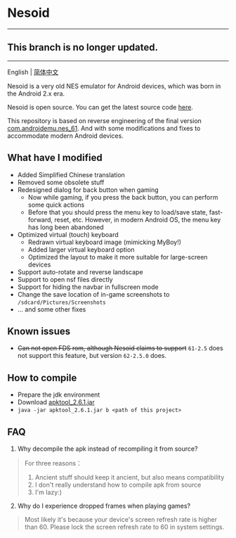 # Nesoid

---

## This branch is no longer updated.

---

English | [简体中文](README_CH.MD)

Nesoid is a very old NES emulator for Android devices, which was born in the Android 2.x era.

Nesoid is open source. You can get the latest source code [here](https://f-droid.org/repo/com.androidemu.nes_61_src.tar.gz).

This repository is based on reverse engineering of the final version [com.androidemu.nes_61](https://sourceforge.net/projects/nesoid/files/com.androidemu.nes_61.apk/download). And with some modifications and fixes to accommodate modern Android devices.

## What have I modified

- Added Simplified Chinese translation
- Removed some obsolete stuff
- Redesigned dialog for back button when gaming
  - Now while gaming, if you press the back button, you can perform some quick actions
  - Before that you should press the menu key to load/save state, fast-forward, reset, etc. However, in modern Android OS, the menu key has long been abandoned
- Optimized virtual (touch) keyboard
  - Redrawn virtual keyboard image (mimicking MyBoy!)
  - Added larger virtual keyboard option
  - Optimized the layout to make it more suitable for large-screen devices
- Support auto-rotate and reverse landscape
- Support to open nsf files directly
- Support for hiding the navbar in fullscreen mode
- Change the save location of in-game screenshots to `/sdcard/Pictures/Screenshots`
- ... and some other fixes

## Known issues

- ~~Can not open FDS rom, although Nesoid claims to support~~ `61-2.5` does not support this feature, but version `62-2.5.0` does.

## How to compile

- Prepare the jdk environment
- Download [apktool_2.6.1.jar](https://github.com/iBotPeaches/Apktool/releases/download/v2.6.1/apktool_2.6.1.jar)
- `java -jar apktool_2.6.1.jar b <path of this project>`

## FAQ

1. Why decompile the apk instead of recompiling it from source?

> For three reasons：
> 1. Ancient stuff should keep it ancient, but also means compatibility
> 2. I don't really understand how to compile apk from source
> 3. I'm lazy:)

2. Why do I experience dropped frames when playing games?

> Most likely it's because your device's screen refresh rate is higher than 60. Please lock the screen refresh rate to 60 in system settings.
